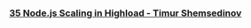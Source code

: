 ### [35 Node.js Scaling in Highload - Timur Shemsedinov](https://www.youtube.com/watch?v=yDdiPoaT9vg)

